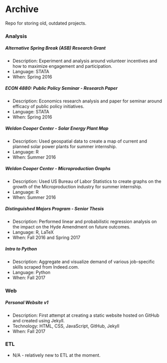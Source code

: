 # Archive
Repo for storing old, outdated projects.

### Analysis
##### Alternative Spring Break (ASB) Research Grant
- Description: Experiment and analysis around volunteer incentives and how to maximize engagement and participation.
- Language: STATA
- When: Spring 2016
##### ECON 4880: Public Policy Seminar - Research Paper
- Description: Economics research analysis and paper for seminar around efficacy of public policy initiatives.
- Language: STATA
- When: Spring 2016
##### Weldon Cooper Center - Solar Energy Plant Map
- Description: Used geospatial data to create a map of current and planned solar power plants for summer internship.
- Language: R
- When: Summer 2016
##### Weldon Cooper Center - Microproduction Graphs
- Description: Used US Bureau of Labor Statistics to create graphs on the growth of the Microproduction industry for summer internship.
- Language: R
- When: Summer 2016
##### Distinguished Majors Program - Senior Thesis
- Description: Performed linear and probabilistic regression analysis on the impact on the Hyde Amendment on future outcomes.
- Language: R, LaTeX
- When: Fall 2016 and Spring 2017
##### Intro to Python
- Description: Aggregate and visualize demand of various job-specific skills scraped from Indeed.com.
- Language: Python
- When: Fall 2017

### Web
##### Personal Website v1
- Description: First attempt at creating a static website hosted on GitHub and created using Jekyll.
- Technology: HTML, CSS, JavaScript, GitHub, Jekyll
- When: Fall 2017

### ETL
- N/A - relatively new to ETL at the moment.
